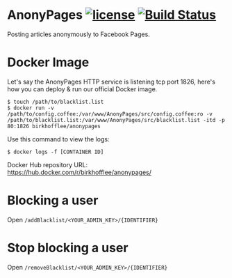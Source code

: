 # AnonyPages [![license](https://img.shields.io/github/license/mashape/apistatus.svg?maxAge=2592000)]() [![Build Status](https://travis-ci.org/BirkhoffLee/AnonyPages.svg?branch=master)](https://travis-ci.org/BirkhoffLee/AnonyPages)
Posting articles anonymously to Facebook Pages.

# Docker Image
Let's say the AnonyPages HTTP service is listening tcp port 1826, here's how you can deploy & run our official Docker image.

```
$ touch /path/to/blacklist.list
$ docker run -v /path/to/config.coffee:/var/www/AnonyPages/src/config.coffee:ro -v /path/to/blacklist.list:/var/www/AnonyPages/src/blacklist.list -itd -p 80:1826 birkhofflee/anonypages
```

Use this command to view the logs:

```
$ docker logs -f [CONTAINER ID]
```

Docker Hub repository URL: https://hub.docker.com/r/birkhofflee/anonypages/

# Blocking a user
Open `/addBlacklist/<YOUR_ADMIN_KEY>/{IDENTIFIER}`

# Stop blocking a user
Open `/removeBlacklist/<YOUR_ADMIN_KEY>/{IDENTIFIER}`
